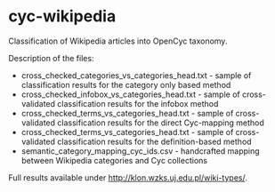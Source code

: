 cyc-wikipedia
=============

Classification of Wikipedia articles into OpenCyc taxonomy.

Description of the files:
* cross_checked_categories_vs_categories_head.txt - sample of classification
  results for the category only based method
* cross_checked_infobox_vs_categories_head.txt - sample of cross-validated
  classification results for the infobox method
* cross_checked_terms_vs_categories_head.txt - sample of cross-validated
  classification results for the direct Cyc-mapping method
* cross_checked_terms_vs_categories_head.txt - sample of cross-validated
  classification results for the definition-based method
* semantic_category_mapping_cyc_ids.csv - handcrafted mapping between
  Wikipedia categories and Cyc collections

Full results available under http://klon.wzks.uj.edu.pl/wiki-types/.
